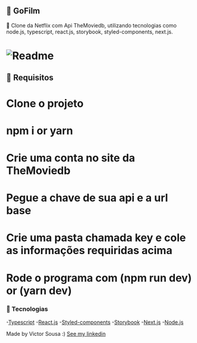 
## 🚀 GoFilm

 🎨 Clone da Netflix com Api TheMoviedb, utilizando tecnologias como  node.js, typescript, react.js, storybook, styled-components, next.js.


<h1><img alt="Readme" title="Readme" src="./github/clonenetflix.gif"/></h1>


## 🚀 Requisitos

# Clone o projeto
# npm i or yarn
# Crie uma conta no site da TheMoviedb
# Pegue a chave de sua api e a url base
# Crie uma pasta chamada key e cole as informações requiridas acima
# Rode o programa com (npm run dev) or (yarn dev)


### 🚀 Tecnologias

-[Typescript](https://www.typescriptlang.org/)
-[React.js](https://pt-br.reactjs.org/)
-[Styled-components](https://styled-components.com/)
-[Storybook](https://storybook.js.org/)
-[Next.js](https://nextjs.org/)
-[Node.js](https://nodejs.org/en/)


Made by Victor Sousa :) [See my linkedin](https://www.linkedin.com/in/victorhdss/)
